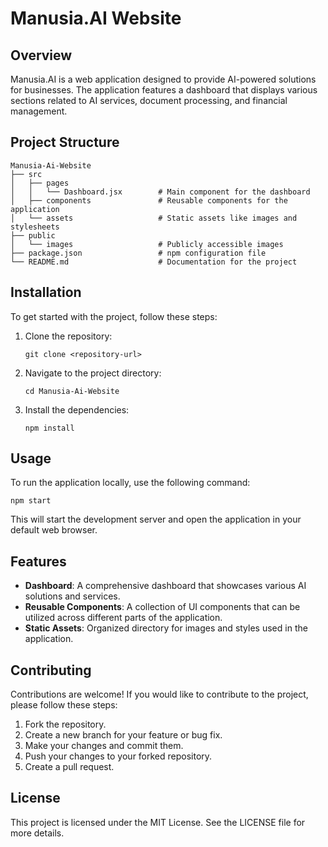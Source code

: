 # Manusia.AI Website

## Overview
Manusia.AI is a web application designed to provide AI-powered solutions for businesses. The application features a dashboard that displays various sections related to AI services, document processing, and financial management.

## Project Structure
```
Manusia-Ai-Website
├── src
│   ├── pages
│   │   └── Dashboard.jsx        # Main component for the dashboard
│   ├── components               # Reusable components for the application
│   └── assets                   # Static assets like images and stylesheets
├── public
│   └── images                   # Publicly accessible images
├── package.json                 # npm configuration file
└── README.md                    # Documentation for the project
```

## Installation
To get started with the project, follow these steps:

1. Clone the repository:
   ```
   git clone <repository-url>
   ```

2. Navigate to the project directory:
   ```
   cd Manusia-Ai-Website
   ```

3. Install the dependencies:
   ```
   npm install
   ```

## Usage
To run the application locally, use the following command:
```
npm start
```
This will start the development server and open the application in your default web browser.

## Features
- **Dashboard**: A comprehensive dashboard that showcases various AI solutions and services.
- **Reusable Components**: A collection of UI components that can be utilized across different parts of the application.
- **Static Assets**: Organized directory for images and styles used in the application.

## Contributing
Contributions are welcome! If you would like to contribute to the project, please follow these steps:

1. Fork the repository.
2. Create a new branch for your feature or bug fix.
3. Make your changes and commit them.
4. Push your changes to your forked repository.
5. Create a pull request.

## License
This project is licensed under the MIT License. See the LICENSE file for more details.